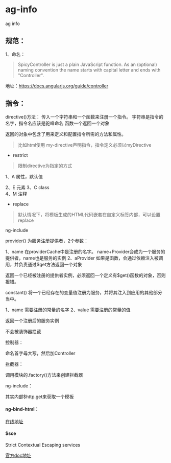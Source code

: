 ag-info
=======

ag info


## 规范：

1、命名：

> SpicyController is just a plain JavaScript function. As an (optional) naming convention the name starts with capital letter and ends with "Controller".

地址：https://docs.angularjs.org/guide/controller





## 指令：

directive()方法：
传入一个字符串和一个函数来注册一个指令。
字符串是指令的名字，指令名应该是驼峰命名
函数一个返回一个对象

返回的对象中包含了用来定义和配置指令所需的方法和属性。

> 比如html使用 my-directive声明指令，指令定义必须以myDirective



* restrict

> 限制directive为指定的方式

1、A  属性，默认值 <div my-directive="exp"></div>
2、E  元素  		 <my-directive></my-directive>
3、C  class      <div class=”my-directive:exp;”></div>
4、M  注释        <!-- directive: my-directive exp -->


* replace

> 默认情况下，将模板生成的HTML代码嵌套在自定义标签内部，可以设置replace


ng-include






provider()  为服务注册提供者，2个参数：

1、name 在providerCache中是注册的名字。 name+Provider会成为一个服务的提供者，name也是服务的实例
2、aProvider 
如果是函数，会通过依赖注入被调用，并负责通过$get方法返回一个对象


返回一个已经被注册的提供者实例，必须返回一个定义有$get()函数的对象，否则报错。




constant() 将一个已经存在的变量值注册为服务，并将其注入到应用的其他部分当中。

1、name  需要注册的常量的名字
2、value 需要注册的常量的值

返回一个注册后的服务实例

不会被装饰器拦截




控制器：

命名首字母大写，然后加Controller




拦截器：

调用模块的.factory()方法来创建拦截器



ng-include：

其实内部$http.get来获取一个模板




#### ng-bind-html：

[在线地址](https://docs.angularjs.org/api/ng/directive/ngBindHtml)



#### $sce

Strict Contextual Escaping services

[官方doc地址](https://docs.angularjs.org/api/ng/service/$sce)


